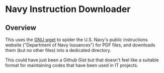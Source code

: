 # Navy Instruction Downloader

## Overview

This uses the [GNU wget](https://www.gnu.org/software/wget/) to spider the U.S.
Navy's public instructions website ("Department of Navy Issuances") for PDF
files, and downloads them (but no other files) into a dedicated directory.

This could have just been a Github Gist but that doesn't feel like a suitable
format for maintaining codes that have been used in IT projects.
